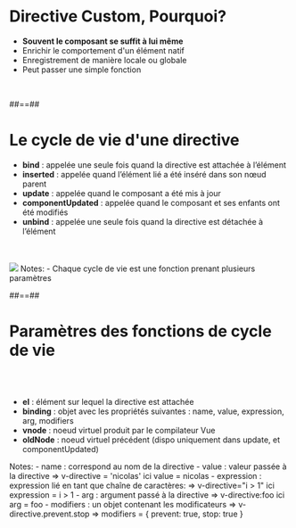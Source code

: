 <!-- .slide: class="sfeir-basic-slide" -->
# Directive Custom, Pourquoi?
<ul>
    <li><strong>Souvent le composant se suffit à lui même</strong></li>
    <li>Enrichir le comportement d'un élément natif</li>
    <li>Enregistrement de manière locale ou globale</li>
    <li>Peut passer une simple fonction</li>
</ul>
<div class="flex-row">
    <img alt="" src="assets/images/school/directive/directive_register.png">
    <img alt="" src="assets/images/school/directive/directive_used.png">
</div>

##==##

<!-- .slide: class="sfeir-basic-slide" -->
# Le cycle de vie d'une directive
<ul>
    <li><strong>bind</strong> : appelée une seule fois quand la directive est attachée à l’élément</li>
    <li><strong>inserted</strong> : appelée quand l’élément lié a été inséré dans son nœud parent</li>
    <li><strong>update</strong> : appelée quand le composant a été mis à jour </li>
    <li><strong>componentUpdated</strong> : appelée quand le composant et ses enfants ont été modifiés</li>
    <li><strong>unbind</strong> : appelée une seule fois quand la directive est détachée à l’élément</li>
</ul>
<br><br>
<img class="center" src="assets/images/school/directive/directive_create.png">
Notes:
 - Chaque cycle de vie est une fonction prenant plusieurs paramètres

##==##

<!-- .slide: class="sfeir-basic-slide" -->
# Paramètres des fonctions de cycle de vie
<br><br>
<ul>
    <li><strong>el</strong> : élément sur lequel la directive est attachée</li>
    <li><strong>binding</strong> : objet avec les propriétés suivantes : name, value, expression, arg, modifiers</li>
    <li><strong>vnode</strong> : noeud virtuel produit par le compilateur Vue</li>
    <li><strong>oldNode</strong> : noeud virtuel précédent (dispo uniquement dans update, et componentUpdated)</li>
</ul>
Notes:
 - name : correspond au nom de la directive
 - value : valeur passée à la directive => v-directive = 'nicolas' ici value = nicolas
 - expression : expression lié en tant que chaîne de caractères: => v-directive="i > 1" ici expression = i > 1
 - arg : argument passé à la directive => v-directive:foo ici arg = foo
 - modifiers : un objet contenant les modificateurs => v-directive.prevent.stop => modifiers = { prevent: true, stop: true }
